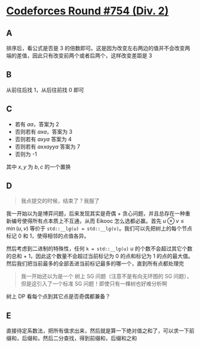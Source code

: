 # [Codeforces Round #754 (Div. 2)](https://codeforces.com/contest/1605)

## A

排序后，看公式是否是 3 的倍数即可。这是因为改变左右两边的值并不会改变两端的差值，因此只有改变前两个或者后两个，这样改变差距是 3

## B

从前往后找 1，从后往前找 0 即可

## C

- 若有 $aa$，答案为 2
- 否则若有 $axa$，答案为 3
- 否则若有 $axya$ 答案为 4
- 否则若有 $axxayya$ 答案为 7
- 否则为 -1

其中 $x, y$ 为 $b, c$ 的一个置换

## D

> 我点提交的时候，结束了？我服了

我一开始以为是博弈问题，后来发现其实是奇偶 + 贪心问题，并且总存在一种重新编号使得所有点本质上不互通，从而 Eikooc 怎么选都必赢。首先 $u \otimes v \leq \min(u, v)$ 等价于 `std::__lg(u) = std::__lg(v)`。我们可以先把树上的每个节点标记 0 和 1，使得相邻的点值各异。

然后考虑到二进制的特殊性，任何 `k = std::__lg(u)` $u$ 的个数不会超过其它个数的总和 + 1，因此这个数量不会超过当前标记为 0 的点和标记为 1 的点的最大值。然后我们把当前最多的全部丢进当前标记最多的哪一个，直到所有点都处理完

> 我一开始还以为是一个 树上 SG 问题（注意不是有向无环图的 SG 问题），但是这引入了一个标准 SG 问题！即使只有一棵树也好难分析啊

树上 DP 看每个点到其它点是否奇偶都兼备？

## E

直接待定系数法，把所有值求出来，然后就是算一下绝对值之和了，可以求一下前缀和，后缀和，然后二分查找，得到前缀和，后缀和之和

